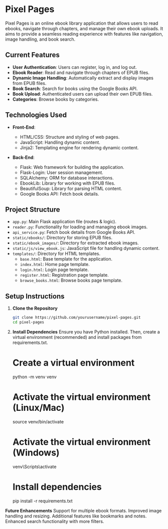 # Pixel Pages

Pixel Pages is an online ebook library application that allows users to read ebooks, navigate through chapters, and manage their own ebook uploads. It aims to provide a seamless reading experience with features like navigation, image handling, and book search.

## Current Features

* **User Authentication**: Users can register, log in, and log out.
* **Ebook Reader**: Read and navigate through chapters of EPUB files.
* **Dynamic Image Handling**: Automatically extract and display images from EPUB files.
* **Book Search**: Search for books using the Google Books API.
* **Book Upload**: Authenticated users can upload their own EPUB files.
* **Categories**: Browse books by categories.

## Technologies Used

* **Front-End**:
  * HTML/CSS: Structure and styling of web pages.
  * JavaScript: Handling dynamic content.
  * Jinja2: Templating engine for rendering dynamic content.

* **Back-End**:
  * Flask: Web framework for building the application.
  * Flask-Login: User session management.
  * SQLAlchemy: ORM for database interactions.
  * EbookLib: Library for working with EPUB files.
  * BeautifulSoup: Library for parsing HTML content.
  * Google Books API: Fetch book details.

## Project Structure

* `app.py`: Main Flask application file (routes & logic).
* `reader.py`: Functionality for loading and managing ebook images.
* `api_service.py`: Fetch book details from Google Books API.
* `static/ebooks/`: Directory for storing EPUB files.
* `static/ebook_images/`: Directory for extracted ebook images.
* `static/js/view_ebook.js`: JavaScript file for handling dynamic content.
* `templates/`: Directory for HTML templates.
  * `base.html`: Base template for the application.
  * `index.html`: Home page template.
  * `login.html`: Login page template.
  * `register.html`: Registration page template.
  * `browse_books.html`: Browse books page template.

## Setup Instructions

1. **Clone the Repository**

   ```bash
   git clone https://github.com/yourusername/pixel-pages.git
   cd pixel-pages

2. **Install Dependencies**
      Ensure you have Python installed. Then, create a virtual environment (recommended) and install packages from requirements.txt.
      # Create a virtual environment
      python -m venv venv

      # Activate the virtual environment (Linux/Mac)
      source venv/bin/activate

      # Activate the virtual environment (Windows)
      venv\Scripts\activate

      # Install dependencies
      pip install -r requirements.txt

**Future Enhancements**
   Support for multiple ebook formats.
   Improved image handling and resizing.
   Additional features like bookmarks and notes.
   Enhanced search functionality with more filters.